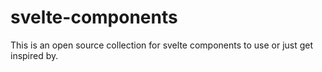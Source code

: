 # svelte-components
This is an open source collection for svelte components to use or just get inspired by.
